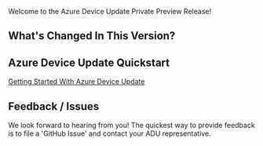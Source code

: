 Welcome to the Azure Device Update Private Preview Release! 

## What's Changed In This Version?

## Azure Device Update Quickstart

[Getting Started With Azure Device Update](quickstarts/overview-quickstart.md)

## Feedback / Issues
We look forward to hearing from you!  The quickest way to provide feedback is to file a 'GitHub Issue' and contact your ADU representative.
